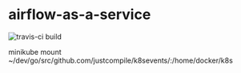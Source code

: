 # airflow-as-a-service
![travis-ci build](https://travis-ci.org/justcompile/airflow-as-a-service.svg?branch=master)


minikube mount ~/dev/go/src/github.com/justcompile/k8sevents/:/home/docker/k8s